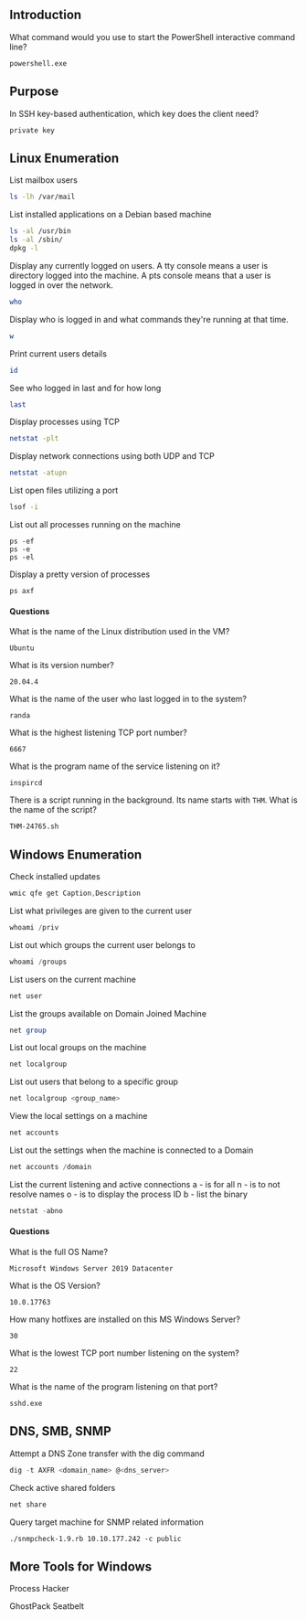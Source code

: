 
## Introduction

What command would you use to start the PowerShell interactive command line?
```
powershell.exe
```

## Purpose

In SSH key-based authentication, which key does the client need?
```
private key
```

## Linux Enumeration

List mailbox users 
```bash
ls -lh /var/mail
```

List installed applications on a Debian based machine
```bash
ls -al /usr/bin
ls -al /sbin/
dpkg -l 
```

Display any currently logged on users. 
A tty console means a user is directory logged into the machine. 
A pts console means that a user is logged in over the network. 
```bash
who
```

Display who is logged in and what commands they're running at that time. 
```bash 
w
```

Print current users details 
```bash 
id
```

See who logged in last and for how long 
```bash 
last
```

Display processes  using TCP 
```bash
netstat -plt 
```

Display network connections using both UDP and TCP
```bash
netstat -atupn
```

List open files utilizing a port
```bash
lsof -i 
```

List out all processes running on the machine
```
ps -ef
ps -e 
ps -el 
```

Display a pretty version of processes
```
ps axf
```

#### Questions

What is the name of the Linux distribution used in the VM?
```
Ubuntu
```

What is its version number?  
```
20.04.4
```

What is the name of the user who last logged in to the system?
```
randa
```

What is the highest listening TCP port number?
```
6667
```

What is the program name of the service listening on it?
```
inspircd
```

There is a script running in the background. Its name starts with `THM`. What is the name of the script?
```
THM-24765.sh
```

## Windows Enumeration 


Check installed updates
```powershell
wmic qfe get Caption,Description
```

List what privileges are given to the current user
```powershell
whoami /priv
```

List out which groups the current user belongs to
```powershell
whoami /groups 
```

List users on the current machine
```powershell
net user
```

List the groups available on Domain Joined Machine
```powershell
net group
```

List out local groups on the machine
```powershell
net localgroup
```

List out users that belong to a specific group
```powershell
net localgroup <group_name>
```

View the local settings on a machine
```powershell
net accounts
```

List out the settings when the machine is connected to a Domain
```powershell
net accounts /domain
```

List the current listening and active connections
a - is for all
n - is to not resolve names
o - is to display the process ID
b - list the binary
```powershell
netstat -abno
```

#### Questions 

What is the full OS Name?
```
Microsoft Windows Server 2019 Datacenter
```

What is the OS Version?
```
10.0.17763
```

How many hotfixes are installed on this MS Windows Server?  
```
30
```

What is the lowest TCP port number listening on the system?  
```
22
```

What is the name of the program listening on that port?
```
sshd.exe
```

## DNS, SMB, SNMP

Attempt a DNS Zone transfer with the dig command
```powershell
dig -t AXFR <domain_name> @<dns_server>
```

Check active shared folders 
```powershell
net share
```

Query target machine for SNMP related information
```
./snmpcheck-1.9.rb 10.10.177.242 -c public
```

## More Tools for Windows


Process Hacker

GhostPack Seatbelt